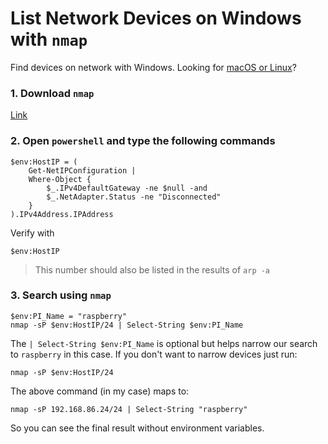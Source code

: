 # List Network Devices on Windows with `nmap`
Find devices on network with Windows. Looking for [macOS or Linux](https://github.com/codingforentrepreneurs/Pi-Awesome/blob/main/how-tos/List%20Network%20Devices%20on%20macOS%20and%20Linux%20with%20nmap.md)?

### 1. Download `nmap`

[Link](https://nmap.org/download.html)



### 2. Open `powershell` and type the following commands

```
$env:HostIP = (
    Get-NetIPConfiguration |
    Where-Object {
        $_.IPv4DefaultGateway -ne $null -and
        $_.NetAdapter.Status -ne "Disconnected"
    }
).IPv4Address.IPAddress
```

Verify with 
```
$env:HostIP
```

> This number should also be listed in the results of `arp -a`


### 3. Search using `nmap`

```
$env:PI_Name = "raspberry"
nmap -sP $env:HostIP/24 | Select-String $env:PI_Name
```

The `| Select-String $env:PI_Name` is optional but helps narrow our search to `raspberry` in this case. If you don't want to narrow devices just run:

```
nmap -sP $env:HostIP/24
```

The above command (in my case) maps to:
```
nmap -sP 192.168.86.24/24 | Select-String "raspberry"
```
So you can see the final result without environment variables.

